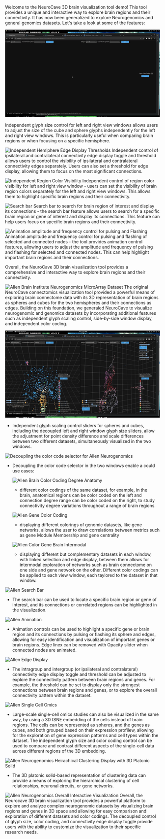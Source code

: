 Welcome to the NeuroCave 3D brain visualization tool demo! This tool provides a 
unique and interactive way to explore brain regions and their connectivity. It has now
been generalized to explore Neurogenomics and general genomics datasets. Let's take a 
look at some of the features:

![Independent Glyph Slider Control](BrainGlyphs.gif)

Independent glyph size control for left and right view windows allows 
users to adjust the size of the cube and sphere glyphs independently for the left 
and right view windows. This is particularly useful when comparing brain regions or 
when focusing on a specific hemisphere.

![Independent Hemiphere Edge Display Thresholds](BrainEdges.gif)
Independent control of ipsilateral and contralateral connectivity edge display 
toggle and threshold allows users to control the visibility of ipsilateral 
and contralateral connectivity edges separately. Users can also set a threshold for 
edge display, allowing them to focus on the most significant connections.

![Independent Region Color Visibility](BrainRegions.gif)
Independent control of region color visibility for left and right view window - 
users can set the visibility of brain region colors separately for the left and 
right view windows. This allows them to highlight specific brain regions and their 
connectivity.

![Search bar](BrainSearch.gif)
Search bar to search for brain region of interest and display its connections - the 
search bar feature allows users to search for a specific brain region or gene of interest 
and display its connections. This feature can help users focus on specific brain 
regions and their connectivity.

![Animation amplitude and frequency control for pulsing and Flashing](BrainAnim.gif)
Animation amplitude and frequency control for pulsing and flashing of selected and 
connected nodes - the tool provides animation control features, allowing users to 
adjust the amplitude and frequency of pulsing and flashing for selected and 
connected nodes. This can help highlight important brain regions and their connections.

Overall, the NeuroCave 3D brain visualization tool provides a comprehensive and 
interactive way to explore brain regions and their connectivity.

![Allen Brain Institute Neurogenomics MicroArray Dataset](AllenGenomics.gif)
The original NeuroCave connectomics visualization tool provided a powerful means of 
exploring brain connectome data with its 3D representation of brain regions as spheres 
and cubes for the two hemispheres 
and their connections as edges. Building on this foundation, we generaled NeuroCave to 
visualize neurogenomic and genomics datasets by incorporating additional features 
such as independent glyph scaling control, side-by-side window display, and independent 
color coding. 

![Allen Neurogenomics Glyph Scaling](AllenGlyphs.gif)
- Independent glyph scaling control sliders for spheres and cubes, including the decoupled 
left and right window glyph size sliders, allow the adjustment for point density difference 
and scale differences between two different datasets, simultaneously visualized in the two windows.

![Decoupling the color code selector for Allen Neurogenomics](AllenRegions.gif)
-  Decoupling the color code selector in the two windows enable a could use cases:

	![Allen Brain Color Coding Degree Anatomy](AllenDegree.gif)
	- different color codings of the same dataset, for example, in the brain, anatomical regions can be 
	color coded on the left and connection degree range can be color coded on the right, to study 
	connectivity degree variations throughout a range of brain regions.

	![Allen Gene Color Coding ](AllenGeneCentrality.gif)
	- displaying different colorings of genomic datasets, like gene networks, allows the user to draw 
	correlations between metrics such as gene Module Membership and gene centrality 
	
	![Allen Color Gene Brain Intermodal](AllenIntermodal.gif)
	- displaying different but complementary datasets in each window, with linked selection and edge display, 
	between them allows for intermodal exploration of networks such as brain connectome on one side and gene 
	network on the other. Different color codings can be applied to each view window, each taylored to the 
	dataset in that window.

![Allen Search Bar](AllenSearch.gif)
- The search bar can be used to locate a specific brain region or gene of interest, and its connections 
or correlated regions can be highlighted in the visualization.

![Allen Animation](AllenAnimations.gif)
- Animation controls can be used to highlight a specific gene or brain region and its connections by pulsing 
or flashing its sphere and edges, allowing for easy identification and visualization of important genes or 
brain regions. Edge linex can be removed with Opacity slider when connected nodes are animated.

![Allen Edge Display](AllenEdges.gif)
- The intragroup and intergroup (or ipsilateral and contralateral) connectivity edge display toggle and threshold can be adjusted to explore 
the connectivity pattern between brain regions and genes. For example, the threshold can be set to display only 
the strongest connections between brain regions and genes, or to explore the overall connectivity pattern within 
the dataset.

![Allen Single Cell Omics](AllenOmics.gif)
- Large-scale single-cell omics studies can also be visualized in the same way, by using a 3D tSNE embedding of 
the cells instead of brain regions. The cells can be represented as spheres, and the genes as cubes, and both 
grouped based on their expression profilew, allowing for the exploration of gene expression patterns and cell 
types within the dataset. 
The independent glyph size and color coding control can be used to compare and contrast different aspects of the 
single-cell data across different regions of the 3D embedding.

![Allen Neurogenomics Heirachical Clustering Display with 3D Platonic Solid]()
- The 3D platonic solid-based representation of clustering data can provide a means of
exploring the hierarchical clustering of cell relationships, neuronal circuits, or
gene networks.

![Allen Neurogenomics Overall Interactive Visualization](AllenNeuroGenomics.gif)
Overall, the Neurocave 3D brain visualization tool provides a powerful platform to explore and analyze complex 
neurogenomic datasets by visualizing brain regions and genes in 3D space and allowing for easy comparison and 
exploration of different datasets and color codings. The decoupled control of glyph size, color coding, and 
connectivity edge display toggle provide users with the ability to customize the visualization to their specific 
research needs.